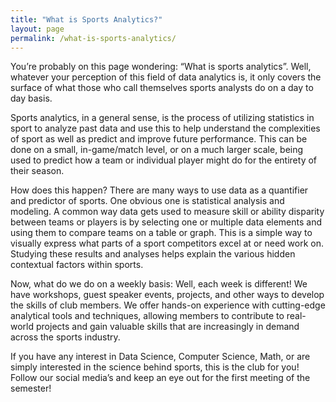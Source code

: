 ```yaml
---
title: "What is Sports Analytics?"
layout: page
permalink: /what-is-sports-analytics/
---
```

You’re probably on this page wondering: “What is sports analytics”. Well, whatever your perception of this field of data analytics is, it only covers the surface of what those who call themselves sports analysts do on a day to day basis. 

Sports analytics, in a general sense, is the process of utilizing statistics in sport to analyze past data and use this to help understand the complexities of sport as well as predict and improve future performance. This can be done on a small, in-game/match level, or on a much larger scale, being used to predict how a team or individual player might do for the entirety of their season.

How does this happen? There are many ways to use data as a quantifier and predictor of sports. One obvious one is statistical analysis and modeling. A common way data gets used to measure skill or ability disparity between teams or players is by selecting one or multiple data elements and using them to compare teams on a table or graph. This is a simple way to visually express what parts of a sport competitors excel at or need work on. Studying these results and analyses helps explain the various hidden contextual factors within sports. 

Now, what do we do on a weekly basis: Well, each week is different! We have workshops, guest speaker events, projects, and other ways to develop the skills of club members. We offer hands-on experience with cutting-edge analytical tools and techniques, allowing members to contribute to real-world projects and gain valuable skills that are increasingly in demand across the sports industry.

If you have any interest in Data Science, Computer Science, Math, or are simply interested in the science behind sports, this is the club for you! Follow our social media’s and keep an eye out for the first meeting of the semester!
